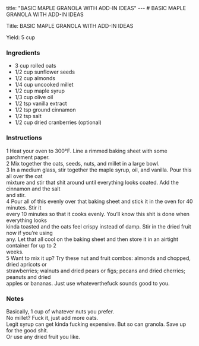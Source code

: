 <!DOCTYPE HTML PUBLIC "-//W3C//DTD HTML 4.0 Transitional//EN">
<html>
  <head>
  title: "BASIC MAPLE GRANOLA WITH ADD-IN IDEAS"
---
# BASIC MAPLE GRANOLA WITH ADD-IN IDEAS<link rel='stylesheet' href='style.css' type='text/css'><meta http-equiv="Content-Style-Stype" content="text/css">
     <meta http-equiv="Content-Type" content="text/html;charset=utf-8">
     </head><body><div class="recipe" itemscope itemtype="http://schema.org/Recipe"><div class='header'><p class="title"><span class="label">Title:</span> <span itemprop="name">BASIC MAPLE GRANOLA WITH ADD-IN IDEAS</span></p>
<p class="yields"><span class="label">Yield:</span> <span itemprop="recipeYield">5 cup</span></p>
</div><div class="ing"><h3>Ingredients</h3><ul class="ing"><li class="ing" itemprop="ingredients">3 cup rolled oats </li>
<li class="ing" itemprop="ingredients">1/2 cup sunflower seeds </li>
<li class="ing" itemprop="ingredients">1/2 cup almonds </li>
<li class="ing" itemprop="ingredients">1/4 cup uncooked millet </li>
<li class="ing" itemprop="ingredients">1/2 cup maple syrup </li>
<li class="ing" itemprop="ingredients">1/3 cup olive oil </li>
<li class="ing" itemprop="ingredients">1/2 tsp vanilla extract </li>
<li class="ing" itemprop="ingredients">1/2 tsp ground cinnamon </li>
<li class="ing" itemprop="ingredients">1/2 tsp salt </li>
<li class="ing" itemprop="ingredients">1/2 cup dried cranberries (optional)</li>
</ul>
</div>
<div class="instructions"><h3 class="Instructions">Instructions</h3><div itemprop="recipeInstructions"><p>1 Heat your oven to 300°F. Line a rimmed baking sheet with some parchment paper.<br>2 Mix together the oats, seeds, nuts, and millet in a large bowl.<br>3 In a medium glass, stir together the maple syrup, oil, and vanilla. Pour this all over the oat<br>mixture and stir that shit around until everything looks coated. Add the cinnamon and the salt<br>and stir.<br>4 Pour all of this evenly over that baking sheet and stick it in the oven for 40 minutes. Stir it<br>every 10 minutes so that it cooks evenly. You’ll know this shit is done when everything looks<br>kinda toasted and the oats feel crispy instead of damp. Stir in the dried fruit now if you’re using<br>any. Let that all cool on the baking sheet and then store it in an airtight container for up to 2<br>weeks.<br>5 Want to mix it up? Try these nut and fruit combos: almonds and chopped, dried apricots or<br>strawberries; walnuts and dried pears or figs; pecans and dried cherries; peanuts and dried<br>apples or bananas. Just use whateverthefuck sounds good to you.</p></div></div><div class="modifications"><h3 class="Notes">Notes</h3><p>Basically, 1 cup of whatever nuts you prefer.<br>No millet? Fuck it, just add more oats.<br>Legit syrup can get kinda fucking expensive. But so can granola. Save up for the good shit.<br>Or use any dried fruit you like.</p></div></div>

</body>
</html>